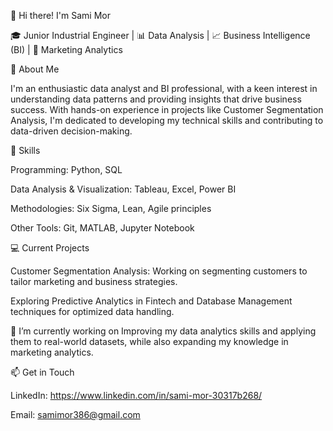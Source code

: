 
👋 Hi there! I'm Sami Mor

🎓 Junior Industrial Engineer | 📊 Data Analysis | 📈 Business Intelligence (BI) | 📣 Marketing Analytics

🚀 About Me

I'm an enthusiastic data analyst and BI professional, with a keen interest in understanding data patterns and providing insights that drive business success. With hands-on experience in projects like Customer Segmentation Analysis, I'm dedicated to developing my technical skills and contributing to data-driven decision-making.

🔧 Skills

Programming: Python, SQL

Data Analysis & Visualization: Tableau, Excel, Power BI 

Methodologies: Six Sigma, Lean, Agile principles

Other Tools: Git, MATLAB, Jupyter Notebook

💻 Current Projects

Customer Segmentation Analysis: Working on segmenting customers to tailor marketing and business strategies.

Exploring Predictive Analytics in Fintech and Database Management techniques for optimized data handling.

🌱 I’m currently working on
Improving my data analytics skills and applying them to real-world datasets, while also expanding my knowledge in marketing analytics.

📫 Get in Touch 

LinkedIn: https://www.linkedin.com/in/sami-mor-30317b268/

Email: samimor386@gmail.com
